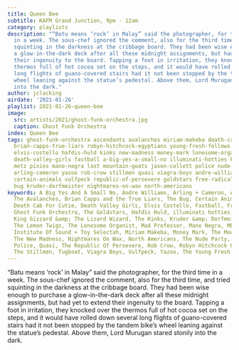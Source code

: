 ```yaml
---
title: Queen Bee
subtitle: KAFM Grand Junction, 9pm - 12am
category: playlists
description: "“Batu means ‘rock’ in Malay” said the photographer, for the third time
  in a week. The sous-chef ignored the comment, also for the third time, and tried
  squinting in the darkness at the cribbage board. They had been wise enough to purchase
  a glow-in-the-dark deck after all these midnight assignments, but had yet to extend
  their ingenuity to the board. Tapping a foot in irritation, they knocked over the
  thermos full of hot cocoa set on the steps, and it would have rolled down several
  long flights of guano-covered stairs had it not been stopped by the tandem bike’s
  wheel leaning against the statue’s pedestal. Above them, Lord Murugan stared stonily
  into the dark."
author: jclacking
airdate: '2021-01-26'
playlist: 2021-01-26-queen-bee
image:
  src: artists/2021/ghost-funk-orchestra.jpg
  caption: Ghost Funk Orchestra
index: Queen Bee
tags: ghost-funk-orchestra ascendants avalanches miriam-makeba death-cab-for-cutie
  brian-capps-true-liars robyn-hitchcock-egyptians young-fresh-fellows lemon-twigs
  elvis-costello hafdis-huld kinks new-madness money-mark lonesome-organist tugboat
  death-valley-girls fastball a-big-yes-a-small-no illuminati-hotties king-gizzard-lizard-wizard
  metz pixies mano-negra last mountain-goats jason-collett police nude-party mexican-institute-of-sound-toy-selectah
  arling-cameron yazoo rob-crow stillmen quasi viagra-boys andre-williams crocodiles
  certain-animals vulfpeck republic-of-persevere goldstars free-radicals mad-professor
  bug kruder-dorfmeister nightmares-on-wax north-americans
keywords: A Big Yes And A Small No, Andre Williams, Arling + Cameron, Ascendants,
  The Avalanches, Brian Capps and the True Liars, The Bug, Certain Animals, Crocodiles,
  Death Cab For Cutie, Death Valley Girls, Elvis Costello, Fastball, Free Radicals,
  Ghost Funk Orchestra, The Goldstars, Hafdis Huld, illuminati hotties, Jason Collett,
  King Gizzard &amp; The Lizard Wizard, The Kinks, Kruder &amp; Dorfmeister, The Last,
  The Lemon Twigs, The Lonesome Organist, Mad Professor, Mano Negra, METZ, Mexican
  Institute Of Sound + Toy Selectah, Miriam Makeba, Money Mark, The Mountain Goats,
  The New Madness, Nightmares On Wax, North Americans, The Nude Party, Pixies, The
  Police, Quasi, The Republic Of Persevere, Rob Crow, Robyn Hitchcock &amp; The Egyptians,
  The Stillmen, Tugboat, Viagra Boys, Vulfpeck, Yazoo, The Young Fresh Fellows
---
```

“Batu means ‘rock’ in Malay” said the photographer, for the third time in a week. The sous-chef ignored the comment, also for the third time, and tried squinting in the darkness at the cribbage board. They had been wise enough to purchase a glow-in-the-dark deck after all these midnight assignments, but had yet to extend their ingenuity to the board. Tapping a foot in irritation, they knocked over the thermos full of hot cocoa set on the steps, and it would have rolled down several long flights of guano-covered stairs had it not been stopped by the tandem bike’s wheel leaning against the statue’s pedestal. Above them, Lord Murugan stared stonily into the dark.
